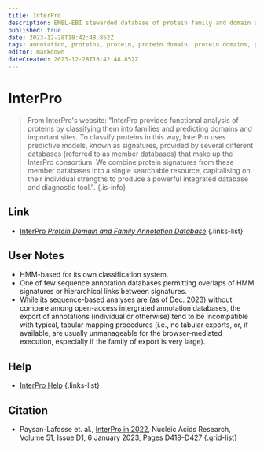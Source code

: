 ```yaml
---
title: InterPro
description: EMBL-EBI stewarded database of protein family and domain annotation data.
published: true
date: 2023-12-28T18:42:48.852Z
tags: annotation, proteins, protein, protein domain, protein domains, protein annotation, domain, domains
editor: markdown
dateCreated: 2023-12-28T18:42:48.852Z
---
```


# InterPro

> From InterPro's website: "InterPro provides functional analysis of proteins by classifying them into families and predicting domains and important sites. To classify proteins in this way, InterPro uses predictive models, known as signatures, provided by several different databases (referred to as member databases) that make up the InterPro consortium. We combine protein signatures from these member databases into a single searchable resource, capitalising on their individual strengths to produce a powerful integrated database and diagnostic tool.". 
{.is-info}

## Link

- [InterPro *Protein Domain and Family Annotation Database*](https://www.ebi.ac.uk/interpro/)
{.links-list}


## User Notes
 
 - HMM-based for its own classification system.
  - One of few sequence annotation databases permitting overlaps of HMM signatures or hierarchical links between signatures.
 - While its sequence-based analyses are (as of Dec. 2023) without compare among open-access intergrated annotation databases, the export of annotations (individual or otherwise) tend to be incompatible with typical, tabular mapping procedures (i.e., no tabular exports, or, if available, are usually unmanageable for the browser-mediated execution, especially if the family of export is very large).



## Help

- [InterPro Help](https://www.ebi.ac.uk/interpro/help/tutorial/)
{.links-list}


## Citation

- Paysan-Lafosse et. al., [InterPro in 2022](https://academic.oup.com/nar/article/51/D1/D418/6814474), Nucleic Acids Research, Volume 51, Issue D1, 6 January 2023, Pages D418–D427
{.grid-list}

